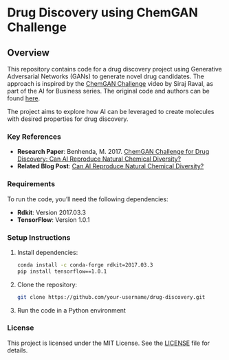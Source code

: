 # Drug Discovery using ChemGAN Challenge

## Overview

This repository contains code for a drug discovery project using Generative Adversarial Networks (GANs) to generate novel drug candidates. The approach is inspired by the [ChemGAN Challenge](https://www.youtube.com/watch?v=hY9Bc3mtphs) video by Siraj Raval, as part of the AI for Business series. The original code and authors can be found [here](https://github.com/llSourcell).

The project aims to explore how AI can be leveraged to create molecules with desired properties for drug discovery.

### Key References
- **Research Paper**: Benhenda, M. 2017. [ChemGAN Challenge for Drug Discovery: Can AI Reproduce Natural Chemical Diversity?](https://arxiv.org/abs/1708.08227)
- **Related Blog Post**: [Can AI Reproduce Natural Chemical Diversity?](https://medium.com/the-ai-lab/chemgan-challenge-for-drug-discovery-can-ai-reproduce-natural-chemical-diversity-8f1f2528ee22)

### Requirements
To run the code, you’ll need the following dependencies:
- **Rdkit**: Version 2017.03.3 
- **TensorFlow**: Version 1.0.1

### Setup Instructions
1. Install dependencies:
   ```bash
   conda install -c conda-forge rdkit=2017.03.3
   pip install tensorflow==1.0.1

2. Clone the repository:
   ```bash
   git clone https://github.com/your-username/drug-discovery.git

3. Run the code in a Python environment


### License
This project is licensed under the MIT License. See the [LICENSE](./LICENSE) file for details.
